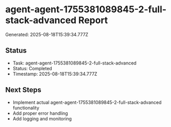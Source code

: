 # agent-agent-1755381089845-2-full-stack-advanced Report

Generated: 2025-08-18T15:39:34.777Z

## Status
- Task: agent-agent-1755381089845-2-full-stack-advanced
- Status: Completed
- Timestamp: 2025-08-18T15:39:34.777Z

## Next Steps
- Implement actual agent-agent-1755381089845-2-full-stack-advanced functionality
- Add proper error handling
- Add logging and monitoring
